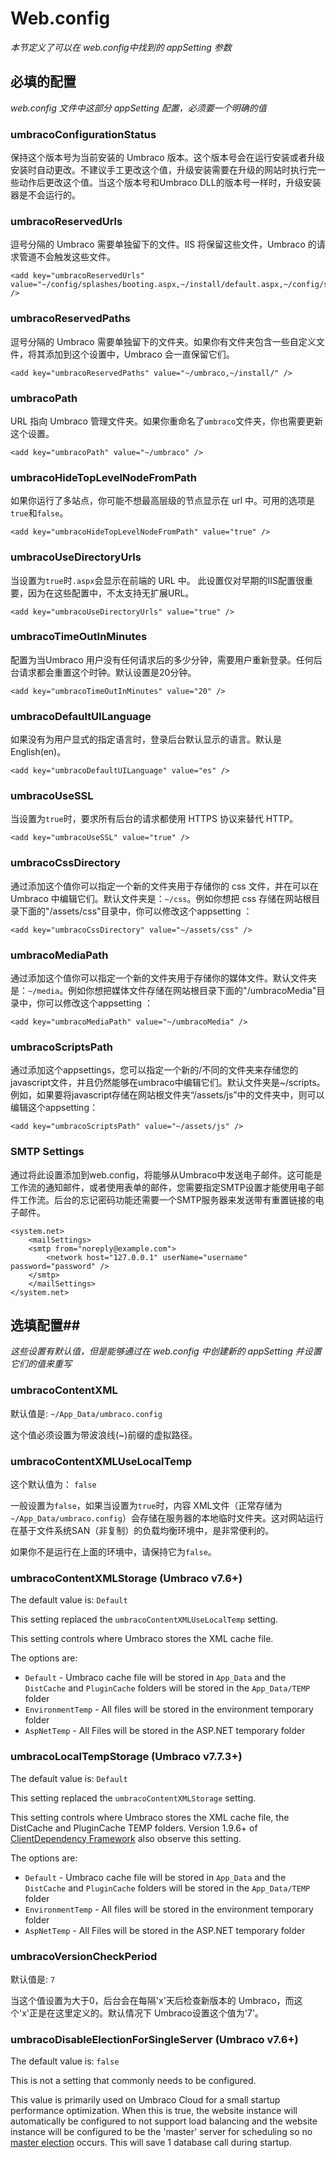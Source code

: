 # Web.config #

_本节定义了可以在 web.config中找到的 appSetting 参数_

## 必填的配置 ##
_web.config 文件中这部分 appSetting 配置，必须要一个明确的值_

### umbracoConfigurationStatus ###
保持这个版本号为当前安装的 Umbraco 版本。这个版本号会在运行安装或者升级安装时自动更改。不建议手工更改这个值，升级安装需要在升级的网站时执行完一些动作后更改这个值。当这个版本号和Umbraco DLL的版本号一样时，升级安装器是不会运行的。

### umbracoReservedUrls ###
逗号分隔的 Umbraco 需要单独留下的文件。IIS 将保留这些文件，Umbraco 的请求管道不会触发这些文件。

    <add key="umbracoReservedUrls" value="~/config/splashes/booting.aspx,~/install/default.aspx,~/config/splashes/noNodes.aspx,~/VSEnterpriseHelper.axd" />

### umbracoReservedPaths ###
逗号分隔的 Umbraco 需要单独留下的文件夹。如果你有文件夹包含一些自定义文件，将其添加到这个设置中，Umbraco 会一直保留它们。

    <add key="umbracoReservedPaths" value="~/umbraco,~/install/" />

### umbracoPath
URL 指向 Umbraco 管理文件夹。如果你重命名了`umbraco`文件夹，你也需要更新这个设置。

    <add key="umbracoPath" value="~/umbraco" />

### umbracoHideTopLevelNodeFromPath ###
如果你运行了多站点，你可能不想最高层级的节点显示在 url 中。可用的选项是`true`和`false`。

    <add key="umbracoHideTopLevelNodeFromPath" value="true" />

### umbracoUseDirectoryUrls
当设置为`true`时`.aspx`会显示在前端的 URL 中。
此设置仅对早期的IIS配置很重要，因为在这些配置中，不太支持无扩展URL。

	<add key="umbracoUseDirectoryUrls" value="true" />
	
### umbracoTimeOutInMinutes ###
配置为当Umbraco 用户没有任何请求后的多少分钟，需要用户重新登录。任何后台请求都会重置这个时钟。默认设置是20分钟。

    <add key="umbracoTimeOutInMinutes" value="20" />

### umbracoDefaultUILanguage ###
如果没有为用户显式的指定语言时，登录后台默认显示的语言。默认是English(en)。

	<add key="umbracoDefaultUILanguage" value="es" />

### umbracoUseSSL ###
当设置为`true`时，要求所有后台的请求都使用 HTTPS 协议来替代 HTTP。
	
	<add key="umbracoUseSSL" value="true" />

### umbracoCssDirectory ###
通过添加这个值你可以指定一个新的文件夹用于存储你的 css 文件，并在可以在 Umbraco 中编辑它们。默认文件夹是：`~/css`。例如你想把 css 存储在网站根目录下面的"/assets/css"目录中，你可以修改这个appsetting ：

	<add key="umbracoCssDirectory" value="~/assets/css" />

### umbracoMediaPath ###
通过添加这个值你可以指定一个新的文件夹用于存储你的媒体文件。默认文件夹是：`~/media`。例如你想把媒体文件存储在网站根目录下面的"/umbracoMedia"目录中，你可以修改这个appsetting ：

	<add key="umbracoMediaPath" value="~/umbracoMedia" />

### umbracoScriptsPath ###

通过添加这个appsettings，您可以指定一个新的/不同的文件夹来存储您的javascript文件，并且仍然能够在umbraco中编辑它们。默认文件夹是~/scripts。例如，如果要将javascript存储在网站根文件夹“/assets/js”中的文件夹中，则可以编辑这个appsetting：

	<add key="umbracoScriptsPath" value="~/assets/js" />

### SMTP Settings ###

通过将此设置添加到web.config，将能够从Umbraco中发送电子邮件。这可能是工作流的通知邮件，或者使用表单的邮件，您需要指定SMTP设置才能使用电子邮件工作流。后台的忘记密码功能还需要一个SMTP服务器来发送带有重置链接的电子邮件。

	<system.net>
        <mailSettings>
        <smtp from="noreply@example.com">
            <network host="127.0.0.1" userName="username" password="password" />
        </smtp>
        </mailSettings>
    </system.net>

## 选填配置##

_这些设置有默认值，但是能够通过在 web.config 中创建新的 appSetting 并设置它们的值来重写_

### umbracoContentXML ###

默认值是:
`~/App_Data/umbraco.config`

这个值必须设置为带波浪线(~)前缀的虚拟路径。

### umbracoContentXMLUseLocalTemp   ###
这个默认值为：
`false`

一般设置为`false`，如果当设置为`true`时，内容 XML文件（正常存储为`~/App_Data/umbraco.config`）会存储在服务器的本地临时文件夹。这对网站运行在基于文件系统SAN（非复制）的负载均衡环境中，是非常便利的。

如果你不是运行在上面的环境中，请保持它为`false`。

### umbracoContentXMLStorage (Umbraco v7.6+) ###

The default value is: `Default`

This setting replaced the `umbracoContentXMLUseLocalTemp` setting.

This setting controls where Umbraco stores the XML cache file.

The options are:

- `Default` - Umbraco cache file will be stored in `App_Data` and the `DistCache` and `PluginCache` folders will be stored in the `App_Data/TEMP` folder
- `EnvironmentTemp` - All files will be stored in the environment temporary folder
- `AspNetTemp` - All Files will be stored in the ASP.NET temporary folder

### umbracoLocalTempStorage (Umbraco v7.7.3+)

The default value is: `Default`

This setting replaced the `umbracoContentXMLStorage` setting.

This setting controls where Umbraco stores the XML cache file, the DistCache and PluginCache TEMP folders. Version 1.9.6+ of [ClientDependency Framework](https://github.com/Shazwazza/ClientDependency) also observe this setting.

The options are:

- `Default` - Umbraco cache file will be stored in `App_Data` and the `DistCache` and `PluginCache` folders will be stored in the `App_Data/TEMP` folder
- `EnvironmentTemp` - All files will be stored in the environment temporary folder
- `AspNetTemp` - All Files will be stored in the ASP.NET temporary folder

### umbracoVersionCheckPeriod

默认值是:
`7`

当这个值设置为大于0，后台会在每隔'x'天后检查新版本的 Umbraco，而这个'x'正是在这里定义的。默认情况下 Umbraco设置这个值为'7'。

### umbracoDisableElectionForSingleServer (Umbraco v7.6+)

The default value is: `false`

This is not a setting that commonly needs to be configured.

This value is primarily used on Umbraco Cloud for a small startup performance optimization. When this is true, the website instance will automatically be configured to not support load balancing and the website instance will be configured to be the 'master' server for scheduling so no [master election](https://our.umbraco.com/documentation/Getting-Started/Setup/Server-Setup/load-balancing/flexible#scheduling-and-master-election) occurs. This will save 1 database call during startup. 